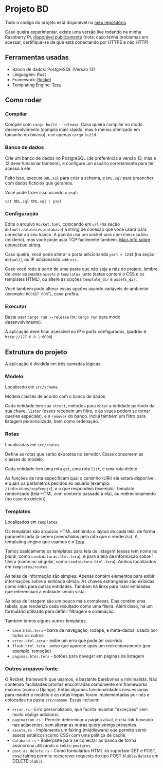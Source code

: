 # Projeto BD

Todo o código do projeto está disponível no [meu repositório](https://git.sr.ht/~misterio/BSI-SCC0540-projeto)

Caso queira experimentar, existe uma versão live rodando na minha Raspberry Pi, [disponível publicamente](https://bd.misterio.me) (nota: caso tenha problemas em acessar, certifique-se de que está conectando por HTTPS e não HTTP)

## Ferramentas usadas
- Banco de dados: PostgreSQL (Versão 13)
- Linguagem: Rust
- Framework: [Rocket](https://github.com/SergioBenitez/Rocket/tree/master)
- Templating Engine: [Tera](https://github.com/Keats/tera)

## Como rodar

### Compilar

Compile com `cargo build --release`. Caso queira compilar no modo desenvolvimento (compila mais rápido, mas é menos otimizado em tamanho do binário), use apenas `cargo build`.

### Banco de dados

Crie um banco de dados no PostgreSQL (de preferência a versão 13, mas a 12 deve funcionar também), e configure um usuário corretamente para ter acesso à ele.

Feito isso, execute `DDL.sql` para criar a schema, e `DML.sql` para preencher com dados fictícios que geramos.

Você pode fazer isso usando o `psql`:
```
cat DDL.sql DML.sql | psql
```

### Configuração

Edite o arquivo `Rocket.toml`, colocando em `url` (na seção `default.databases.database`) a string de conexão que você usará para conectar ao seu banco. A padrão usa um socket unix com meu usuário (misterio), mas você pode usar TCP facilmente também. [Mais info sobre connection string](https://stackoverflow.com/questions/3582552).

Caso queira, você pode alterar a porta adicionando `port = 1234` (na seção `default`), ou IP adicionando `address`.

Caso você rode a partir de uma pasta que não seja a raiz do projeto, lembre de levar as pastas `assets` e `templates` junto (estas contem o CSS e os templates HTML), ou altere as opções `template_dir` e `assets_dir`.

Você também pode alterar essas opções usando variáveis de ambiente (exemplo: `ROCKET_PORT`), caso prefira.

### Executar

Basta usar `cargo run --release` (ou `cargo run` para modo desenvolvimento).

A aplicação deve ficar acessível no IP e porta configurados, (padrão é `http://127.0.0.1:8000`).

## Estrutura do projeto

A aplicação é dividida em três camadas lógicas:

### Modelo

Localizado em `src/schema`.

Modela classes de acordo com o banco de dados.

Cada entidade tem sua `struct`, métodos para `obter` a entidade partindo da sua chave, `listar` (esses recebem um filtro, e às vezes podem se tornar queries especiais), e a `remover` do banco. Inclui também um filtro para listagem personalizada, bem como ordenação.

### Rotas

Localizadas em `src/routes`.

Define as rotas que serão expostas no servidor. Essas consomem as classes do modelo.

Cada entidade tem uma rota `get`, uma rota `list`, e uma rota delete.

As funções de rota especificam qual o caminho (URI) ela estará disponível, e quais os parâmetros pedidos ao usuário (exemplo: `/individuos/<cpfcnpj>`), e o que respondem (exemplo: Template renderizado (tela HTML com contexto passado à ela), ou redirecionamento (no caso do delete)).


### Templates

Localizados em `templates`.

Os templates são arquivos HTML definindo o layout de cada tela, de forma parametrizada (a serem preenchidos pela rota que o renderiza). A templating engine que usamos é o [Tera](https://github.com/Keats/tera).

Temos basicamente os templates para tela de listagem (esses tem nome no plural, como `candidaturas.html.tera`), e para a tela de informação sobre 1 fileira (nome no singular, como `candidatura.html.tera`). Ambos localizados em `templates/routes`.

As telas de informação são simples. Apenas contém elementos para exibir informações sobre a entidade obtida. As chaves estrangeiras são exibidas como links para outras entidades. Também há links para listar entidades que referenciam a entidade sendo vista.

As telas de listagem são um pouco mais complexas. Elas contém uma tabela, que renderiza cada resultado como uma fileira. Além disso, há um formulário utilizado para definir filtragem e ordenação.

Também temos alguns outros templates:

- `base.html.tera` - barra de navegação, rodapé, e meta-dados, usado por todos os outros
- `error.html.tera` - exibe um erro que pode ter ocorrido
- `flash.html.tera` - aviso que aparece após um redirecionamento (por exemplo, remoção)
- `paginas.html.tera` - botões para navegar em páginas de listagem

### Outros arquivos fonte

O Rocket, framework que usamos, é bastante barebones e minimalista. Não contendo facilidades prontas encontradas comumente em frameworks maiores (como o Django). Então algumas funcionalidades nescessárias para manter o modelo e as rotas limpas foram implementadas por nós e colocadas na pasta `src/common`. Essas incluem:

- `error.rs` - Erro personalizado, que facilita levantar "exceções" sem muito código adicional.
- `pagination.rs` - Permite determinar a página atual, e cria link baseado nas adjacentes, sem alterar as outras query strings presentes.
- `assets.rs` - Implementa um fairing (middleware) que permite servir assets estáticos (como CSS) com uma política de cachê.
- `database.rs` - Boilerplate para se conectar ao banco de forma assíncrona utilizando o `tokio-postgres`.
- `post_as_delete.rs` - Como formulários HTML só suportam GET e POST, esse fairing permite reescrever requests do tipo POST `blabla/delete` em DELETE `blabla`.
